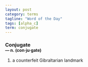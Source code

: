 ```yaml
---
layout: post
category: terms
tagline: "Word of the Day"
tags: [alpha_c]
term: conjugate
---
```


<h3>Conjugate<br/> <small>&mdash; n. (con<span>&middot;</span>ju<span>&middot;</span>gate)</small></h3>
<p><ol><li>a counterfeit Gibraltarian landmark</li>
</ol></p>
